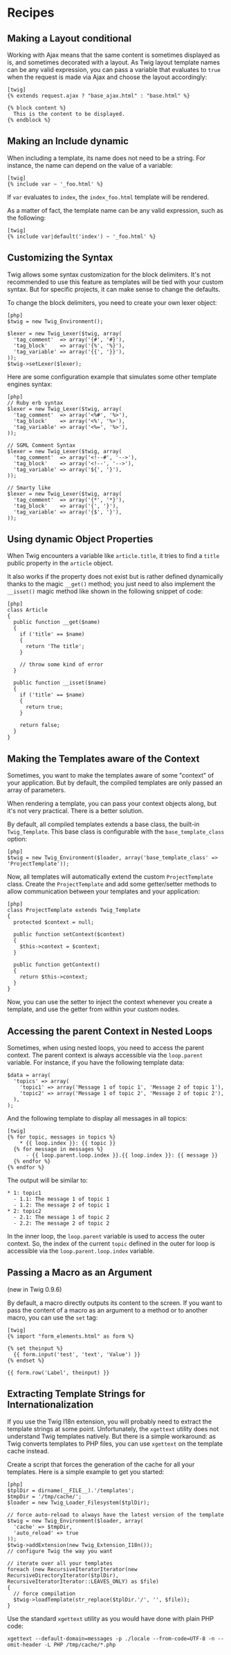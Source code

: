 Recipes
=======

Making a Layout conditional
---------------------------

Working with Ajax means that the same content is sometimes displayed as is,
and sometimes decorated with a layout. As Twig layout template names can be
any valid expression, you can pass a variable that evaluates to `true` when
the request is made via Ajax and choose the layout accordingly:

    [twig]
    {% extends request.ajax ? "base_ajax.html" : "base.html" %}

    {% block content %}
      This is the content to be displayed.
    {% endblock %}

Making an Include dynamic
-------------------------

When including a template, its name does not need to be a string. For
instance, the name can depend on the value of a variable:

    [twig]
    {% include var ~ '_foo.html' %}

If `var` evaluates to `index`, the `index_foo.html` template will be
rendered.

As a matter of fact, the template name can be any valid expression, such as
the following:

    [twig]
    {% include var|default('index') ~ '_foo.html' %}

Customizing the Syntax
----------------------

Twig allows some syntax customization for the block delimiters. It's not
recommended to use this feature as templates will be tied with your custom
syntax. But for specific projects, it can make sense to change the defaults.

To change the block delimiters, you need to create your own lexer object:

    [php]
    $twig = new Twig_Environment();

    $lexer = new Twig_Lexer($twig, array(
      'tag_comment'  => array('{#', '#}'),
      'tag_block'    => array('{%', '%}'),
      'tag_variable' => array('{{', '}}'),
    ));
    $twig->setLexer($lexer);

Here are some configuration example that simulates some other template engines
syntax:

    [php]
    // Ruby erb syntax
    $lexer = new Twig_Lexer($twig, array(
      'tag_comment'  => array('<%#', '%>'),
      'tag_block'    => array('<%', '%>'),
      'tag_variable' => array('<%=', '%>'),
    ));

    // SGML Comment Syntax
    $lexer = new Twig_Lexer($twig, array(
      'tag_comment'  => array('<!--#', '-->'),
      'tag_block'    => array('<!--', '-->'),
      'tag_variable' => array('${', '}'),
    ));

    // Smarty like
    $lexer = new Twig_Lexer($twig, array(
      'tag_comment'  => array('{*', '*}'),
      'tag_block'    => array('{', '}'),
      'tag_variable' => array('{$', '}'),
    ));

Using dynamic Object Properties
-------------------------------

When Twig encounters a variable like `article.title`, it tries to find a
`title` public property in the `article` object.

It also works if the property does not exist but is rather defined dynamically
thanks to the magic `__get()` method; you just need to also implement the
`__isset()` magic method like shown in the following snippet of code:

    [php]
    class Article
    {
      public function __get($name)
      {
        if ('title' == $name)
        {
          return 'The title';
        }

        // throw some kind of error
      }

      public function __isset($name)
      {
        if ('title' == $name)
        {
          return true;
        }

        return false;
      }
    }

Making the Templates aware of the Context
-----------------------------------------

Sometimes, you want to make the templates aware of some "context" of your
application. But by default, the compiled templates are only passed an array
of parameters.

When rendering a template, you can pass your context objects along, but it's
not very practical. There is a better solution.

By default, all compiled templates extends a base class, the built-in
`Twig_Template`. This base class is configurable with the
`base_template_class` option:

    [php]
    $twig = new Twig_Environment($loader, array('base_template_class' => 'ProjectTemplate'));

Now, all templates will automatically extend the custom `ProjectTemplate`
class. Create the `ProjectTemplate` and add some getter/setter methods to
allow communication between your templates and your application:

    [php]
    class ProjectTemplate extends Twig_Template
    {
      protected $context = null;

      public function setContext($context)
      {
        $this->context = $context;
      }

      public function getContext()
      {
        return $this->context;
      }
    }

Now, you can use the setter to inject the context whenever you create a
template, and use the getter from within your custom nodes.

Accessing the parent Context in Nested Loops
--------------------------------------------

Sometimes, when using nested loops, you need to access the parent context. The
parent context is always accessible via the `loop.parent` variable. For
instance, if you have the following template data:

    $data = array(
      'topics' => array(
        'topic1' => array('Message 1 of topic 1', 'Message 2 of topic 1'),
        'topic2' => array('Message 1 of topic 2', 'Message 2 of topic 2'),
      ),
    );

And the following template to display all messages in all topics:

    [twig]
    {% for topic, messages in topics %}
        * {{ loop.index }}: {{ topic }}
      {% for message in messages %}
          - {{ loop.parent.loop.index }}.{{ loop.index }}: {{ message }}
      {% endfor %}
    {% endfor %}

The output will be similar to:

    * 1: topic1
      - 1.1: The message 1 of topic 1
      - 1.2: The message 2 of topic 1
    * 2: topic2
      - 2.1: The message 1 of topic 2
      - 2.2: The message 2 of topic 2

In the inner loop, the `loop.parent` variable is used to access the outer
context. So, the index of the current `topic` defined in the outer for loop is
accessible via the `loop.parent.loop.index` variable.

Passing a Macro as an Argument
------------------------------

(new in Twig 0.9.6)

By default, a macro directly outputs its content to the screen. If you want to
pass the content of a macro as an argument to a method or to another macro,
you can use the `set` tag:

    [twig]
    {% import "form_elements.html" as form %}

    {% set theinput %}
      {{ form.input('test', 'text', 'Value') }}
    {% endset %}

    {{ form.row('Label', theinput) }}

Extracting Template Strings for Internationalization
----------------------------------------------------

If you use the Twig I18n extension, you will probably need to extract the
template strings at some point. Unfortunately, the `xgettext` utility does not
understand Twig templates natively. But there is a simple workaround: as Twig
converts templates to PHP files, you can use `xgettext` on the template cache
instead.

Create a script that forces the generation of the cache for all your
templates. Here is a simple example to get you started:

    [php]
    $tplDir = dirname(__FILE__).'/templates';
    $tmpDir = '/tmp/cache/';
    $loader = new Twig_Loader_Filesystem($tplDir);

    // force auto-reload to always have the latest version of the template
    $twig = new Twig_Environment($loader, array(
      'cache' => $tmpDir,
      'auto_reload' => true
    ));
    $twig->addExtension(new Twig_Extension_I18n());
    // configure Twig the way you want

    // iterate over all your templates
    foreach (new RecursiveIteratorIterator(new RecursiveDirectoryIterator($tplDir), RecursiveIteratorIterator::LEAVES_ONLY) as $file)
    {
      // force compilation
      $twig->loadTemplate(str_replace($tplDir.'/', '', $file));
    }

Use the standard `xgettext` utility as you would have done with plain PHP
code:

    xgettext --default-domain=messages -p ./locale --from-code=UTF-8 -n --omit-header -L PHP /tmp/cache/*.php
